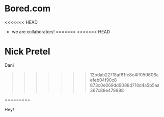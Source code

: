 # Bored.com
<<<<<<< HEAD

- we are collaborators!
=======
<<<<<<< HEAD

Nick Pretel
=======
Dani
>>>>>>> 12bdab227f8af61fe8e4ff050606aefeb04f90c8
>>>>>>> 873c0e069dd9088d718d4a5b5aa367c88e479688

=========

Hey!
